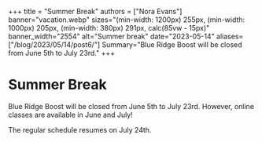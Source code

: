 +++
title = "Summer Break"
authors = ["Nora Evans"]
banner="vacation.webp"
sizes="(min-width: 1200px) 255px, (min-width: 1000px) 205px, (min-width: 380px) 291px, calc(85vw - 15px)"
banner_width="2554"
alt="Summer break"
date="2023-05-14"
aliases=["/blog/2023/05/14/post6/"]
Summary="Blue Ridge Boost will be closed from June 5th to July 23rd."
+++

# Summer Break

Blue Ridge Boost will be closed from June 5th to July 23rd. However, online classes are available in June and July!

The regular schedule resumes on July 24th.





